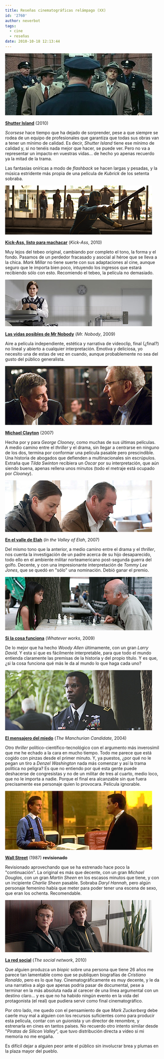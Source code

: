 ```yaml
---
title: Reseñas cinematográficas relámpago (XX)
id: '2760'
author: neverbot
tags:
  - cine
  - reseñas
date: 2010-10-18 12:13:44
---
```


![shutter-island.jpeg](./resenas-cinematograficas-relampago-xx/shutter-island.jpg)  

**[Shutter Island](http://www.imdb.com/title/tt1130884/)** (2010)

_Scorsese_ hace tiempo que ha dejado de sorprender, pese a que siempre se rodea de un equipo de profesionales que garantiza que todas sus obras van a tener un mínimo de calidad. Es decir, _Shutter Island_ tiene ese mínimo de calidad y, si no tenéis nada mejor que hacer, se puede ver. Pero no va a representar un impacto en vuestras vidas... de hecho yo apenas recuerdo ya la mitad de la trama.

Las fantasías oníricas a modo de _flashback_ se hacen largas y pesadas, y la música estridente más propia de una película de _Kubrick_ de los setenta sobraba.

![kick-ass.png](./resenas-cinematograficas-relampago-xx/kick-ass.png)  

**[Kick-Ass, listo para machacar](http://www.imdb.com/title/tt1250777/)** (_Kick-Ass_, 2010)

Muy lejos del tebeo original, cambiando por completo el tono, la forma y el fondo. Pasamos de un perdedor fracasado y asocial al héroe que se lleva a la chica. _Mark Millar_ no tiene suerte con sus adaptaciones al cine, aunque seguro que le importa bien poco, intuyendo los ingresos que estará recibiendo sólo con esto. Recomiendo el tebeo, la película no demasiado.

![mr.nobody.png](./resenas-cinematograficas-relampago-xx/mr.nobody.png)  

**[Las vidas posibles de Mr Nobody](http://www.imdb.com/title/tt0485947/)** (_Mr. Nobody_, 2009)

Aire a película independiente, estética y narrativa de videoclip, final (¿final?) no lineal y abierto a cualquier interpretación. Emotiva y deliciosa, yo necesito una de estas de vez en cuando, aunque probablemente no sea del gusto del público generalista.

![michael-clayton.png](./resenas-cinematograficas-relampago-xx/michael-clayton.png)  

**[Michael Clayton](http://www.imdb.com/title/tt0465538/)** (2007)

Hecha por y para _George Clooney_, como muchas de sus últimas películas. A medio camino entre el _thriller_ y el drama, sin llegar a centrarse en ninguno de los dos, termina por conformar una película pasable pero prescindible. Una historia de abogados que defienden a multinacionales sin escrúpulos. Extraña que _Tilda Swinton_ recibiera un _Oscar_ por su interpretación, que aún siendo buena, apenas rellena unos minutos (todo el metraje está ocupado por _Clooney_).

![valley-elah.png](./resenas-cinematograficas-relampago-xx/valley-elah.png)  

**[En el valle de Elah](http://www.imdb.com/title/tt0465538/)** (_In the Valley of Elah_, 2007)

Del mismo tono que la anterior, a medio camino entre el drama y el _thriller_, nos cuenta la investigación de un padre acerca de su hijo desaparecido, todo ello en el ambiente militar norteamericano post-segunda guerra del golfo. Decente, y con una impresionante interpretación de _Tommy Lee Jones_, que se quedó en "sólo" una nominación. Debió ganar el premio.

![whatever-works.png](./resenas-cinematograficas-relampago-xx/whatever-works.png)

**[Si la cosa funciona](http://www.imdb.com/title/tt1178663/)** (_Whatever works_, 2009)

De lo mejor que ha hecho _Woody Allen_ últimamente, con un gran _Larry David_. Y esta sí que es fácilmente interpretable, para que todo el mundo entienda claramente las premisas de la historia y del propio título. Y es que, ¿si la cosa funciona qué más le da al mundo lo que haga cada uno?

![machurian-candidate.png](./resenas-cinematograficas-relampago-xx/machurian-candidate.png)

**[El mensajero del miedo](http://www.imdb.com/title/tt1178663/)** (_The Manchurian Candidate_, 2004)

Otro _thriller_ político-científico-tecnológico con el argumento más inverosímil que me he echado a la cara en mucho tiempo. Todo me parece que está cogido con pinzas desde el primer minuto. Y, ya puestos, ¿por qué no le pegan un tiro a _Denzel Washington_ nada más comenzar y así la trama política no peligra? Es que no entiendo por qué esta gente puede deshacerse de congresistas y no de un militar de tres al cuarto, medio loco, que no le importa a nadie. Porque el final era alcanzable sin que fuera precisamente ese personaje quien lo provocara. Película ignorable.

![wall-street.png](./resenas-cinematograficas-relampago-xx/wall-street.png)

**[Wall Street](http://www.imdb.com/title/tt0094291/)** (1987) **revisionado**

Revisionado aprovechando que se ha estrenado hace poco la "continuación". La original es más que decente, con un gran _Michael Douglas_, con un gran _Martin Sheen_ en los escasos minutos que tiene, y con un incipiente _Charlie Sheen_ pasable. Sobraba _Daryl Hannah_, pero algún personaje femenino había que meter para poder tener una escena de sexo, que eran los ochenta. Recomendable.

![social-network.png](./resenas-cinematograficas-relampago-xx/social-network.png)

**[La red social](http://www.imdb.es/title/tt1285016/)** (_The social network_, 2010)

Que alguien produzca un _biopic_ sobre una persona que tiene 26 años me parece tan lamentable como que se publiquen biografías de _Cristiano Ronaldo_, pero es lo que hay. Cinematográficamente es muy decente, y le da una narrativa a algo que apenas podría pasar de documental, pese a terminar en la más absoluta nada al carecer de una línea argumental con un destino claro... y es que no ha habido ningún evento en la vida del protagonista (el real) que pudiera servir como final cinematográfico.

Por otro lado, me quedo con el pensamiento de que _Mark Zuckerberg_ debe caerle muy mal a alguien con los recursos suficientes como para producir esta película, contar con un guionista y un director de renombre, y estrenarla en cines en tantos países. No recuerdo otro intento similar desde "_Piratas de Silicon Valley_", que tuvo distribución directa a vídeo si mi memoria no me engaña.

Es difícil dejar a alguien peor ante el público sin involucrar brea y plumas en la plaza mayor del pueblo.